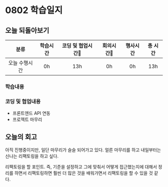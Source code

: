 # 0802 학습일지

## 오늘 되돌아보기

|     분류      | 학습시간 | 코딩 및 협업시간 | 회의시간 | 행사시간 | 총 시간 |
| :-----------: | :------: | :--------------: | :------: | :------: | :-----: |
| 오늘 수행시간 |    0h    |       13h        |    0h    |    0h    |   13h   |

### 학습내용

### 코딩 및 협업내용

- 프론트엔드 API 연동
- 프로젝트 마무리

## 오늘의 회고

아직 진행중이지만, 일단 마무리가 슬슬 되어가고 있다. 얼른 마무리를 하고 내일부터는 신나는 리팩토링을 하고 싶다.

리팩토링을 할 포인트. 즉, 기준을 설정하고 그에 맞춰서 어떻게 접근했는지에 대해서 정리를 하면서 리팩토링하면 훨씬 더 많은 것을 배워가면서 리팩토링을 할 수 있을 것 같다.
